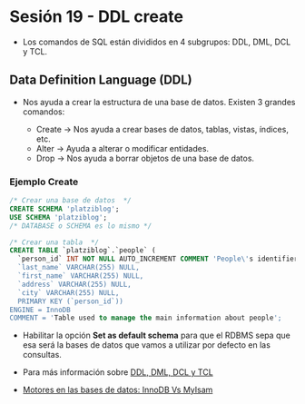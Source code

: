 # Sesión 19 - DDL create

* Los comandos de SQL están divididos en 4 subgrupos: DDL, DML, DCL y TCL.

## Data Definition Language (DDL)

* Nos ayuda a crear la estructura de una base de datos. Existen 3 grandes comandos:

    * Create &rarr; Nos ayuda a crear bases de datos, tablas, vistas, índices, etc.
    * Alter &rarr; Ayuda a alterar o modificar entidades.
    * Drop &rarr; Nos ayuda a borrar objetos de una base de datos.

### Ejemplo Create

```sql
/* Crear una base de datos  */
CREATE SCHEMA 'platziblog';
USE SCHEMA 'platziblog';
/* DATABASE o SCHEMA es lo mismo */

/* Crear una tabla  */
CREATE TABLE `platziblog`.`people` (
  `person_id` INT NOT NULL AUTO_INCREMENT COMMENT 'People\'s identifier',
  `last_name` VARCHAR(255) NULL,
  `first_name` VARCHAR(255) NULL,
  `address` VARCHAR(255) NULL,
  `city` VARCHAR(255) NULL,
  PRIMARY KEY (`person_id`))
ENGINE = InnoDB
COMMENT = 'Table used to manage the main information about people';
```

* Habilitar la opción **Set as default schema** para que el RDBMS sepa que esa será la bases de datos que vamos a utilizar por defecto en las consultas.

* Para más información sobre [DDL, DML, DCL y TCL](https://www.w3schools.in/mysql/ddl-dml-dcl/ "DDL, DML, DCL y TCL ")

* [Motores en las bases de datos: InnoDB Vs MyIsam](https://es.stackoverflow.com/questions/55741/cuando-utilizar-myisam-y-cuando-innodb "Motores en las bases de datos: InnoDb Vs MyIsams ")
